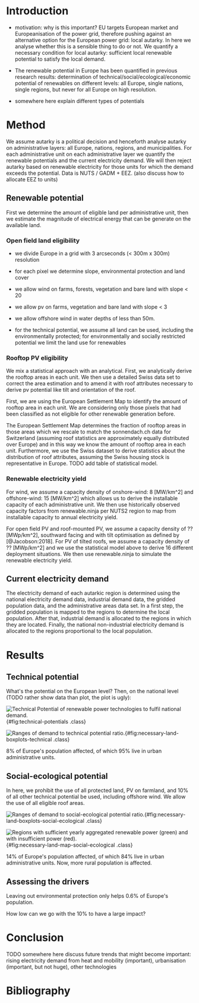# Introduction

* motivation: why is this important? EU targets European market and Europeanisation of the power grid, therefore pushing against an alternative option for the European power grid: local autarky. In here we analyse whether this is a sensible thing to do or not. We quantify a necessary condition for local autarky: sufficient local renewable potential to satisfy the local demand.

* The renewable potential in Europe has been quantified in previous research results: determination of technical/social/ecological/economic potential of renewables on different levels: all Europe, single nations, single regions, but never for all Europe on high resolution.

* somewhere here explain different types of potentials

# Method

We assume autarky is a political decision and henceforth analyse autarky on administrative layers: all Europe, nations, regions, and municipalities. For each administrative unit on each administrative layer we quantify the renewable potentials and the current electricity demand. We will then reject autarky based on renewable electricity for those units for which the demand exceeds the potential. Data is NUTS / GADM + EEZ. (also discuss how to allocate EEZ to units)

## Renewable potential

First we determine the amount of eligible land per administrative unit, then we estimate the magnitude of electrical energy that can be generate on the available land.

### Open field land eligibility

* we divide Europe in a grid with 3 arcseconds (< 300m x 300m) resolution

* for each pixel we determine slope, environmental protection and land cover

* we allow wind on farms, forests, vegetation and bare land with slope < 20

* we allow pv on farms, vegetation and bare land with slope < 3

* we allow offshore wind in water depths of less than 50m.

* for the technical potential, we assume all land can be used, including the environmentally protected; for environmentally and socially restricted potential we limit the land use for renewables

### Rooftop PV eligibility

We mix a statistical approach with an analytical. First, we analytically derive the rooftop areas in each unit. We then use a detailed Swiss data set to correct the area estimation and to amend it with roof attributes necessary to derive pv potential like tilt and orientation of the roof.

First, we are using the European Settlement Map to identify the amount of rooftop area in each unit. We are considering only those pixels that had been classified as not eligible for other renewable generation before.

The European Settlement Map determines the fraction of rooftop areas in those areas which we rescale to match the sonnendach.ch data for Switzerland (assuming roof statistics are approximately equally distributed over Europe) and in this way we know the amount of rooftop area in each unit. Furthermore, we use the Swiss dataset to derive statistics about the distribution of roof attributes, assuming the Swiss housing stock is representative in Europe. TODO add table of statistical model.

### Renewable electricity yield

For wind, we assume a capacity density of onshore-wind: 8 [MW/km^2] and offshore-wind: 15 [MW/km^2] which allows us to derive the installable capacity of each administrative unit. We then use historically observed capacity factors from renewable.ninja per NUTS2 region to map from installable capacity to annual electricity yield.

For open field PV and roof-mounted PV, we assume a capacity density of ?? [MWp/km^2], southward facing and with tilt optimisation as defined by [@Jacobson:2018]. For PV of tilted roofs, we assume a capacity density of ?? [MWp/km^2] and we use the statistical model above to derive 16 different deployment situations. We then use renewable.ninja to simulate the renewable electricity yield.


## Current electricity demand

The electricity demand of each autarkic region is determined using the national electricity demand data, industrial demand data, the gridded population data, and the administrative areas data set. In a first step, the gridded population is mapped to the regions to determine the local population. After that, industrial demand is allocated to the regions in which they are located. Finally, the national non-industrial electricity demand is allocated to the regions proportional to the local population.

# Results

## Technical potential

What's the potential on the European level? Then, on the national level (TODO rather show data than plot, the plot is ugly):

![Technical Potential of renewable power technologies to fulfil national demand.](../build/technical-potential/potentials.png){#fig:technical-potentials .class}

![Ranges of demand to technical potential ratio.](../build/technical-potential/necessary-land-boxplots.png){#fig:necessary-land-boxplots-technical .class}

8% of Europe's population affected, of which 95% live in urban administrative units.

## Social-ecological potential

In here, we prohibit the use of all protected land, PV on farmland, and 10% of all other technical potential be used, including offshore wind. We allow the use of all eligible roof areas.

![Ranges of demand to social-ecological potential ratio.](../build/full-protection/necessary-land-boxplots.png){#fig:necessary-land-boxplots-social-ecological .class}

![Regions with sufficient yearly aggregated renewable power (green) and with insufficient power (red).](../build/full-protection/necessary-land-map.png){#fig:necessary-land-map-social-ecological .class}

14% of Europe's population affected, of which 84% live in urban administrative units. Now, more rural population is affected.

## Assessing the drivers

Leaving out environmental protection only helps 0.6% of Europe's population.

How low can we go with the 10% to have a large impact?

# Conclusion

TODO somewhere here discuss future trends that might become important: rising electricity demand from heat and mobility (important), urbanisation (important, but not huge), other technologies

# Bibliography
